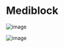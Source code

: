 # Mediblock

![image](https://github.com/swapnilgupta14/Mediblock/assets/85231522/eb8b8831-4c02-4d3f-88ac-64a09dad9f6c)

![image](https://github.com/swapnilgupta14/Mediblock/assets/85231522/44d806ec-2ca6-45d9-b1a5-dfb8121b8870)
